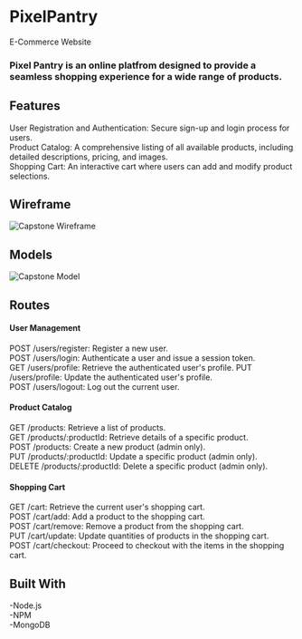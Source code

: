 # PixelPantry
E-Commerce Website

### Pixel Pantry is an online platfrom designed to provide a seamless shopping experience for a wide range of products.

## Features

User Registration and Authentication: Secure sign-up and login process for users.<br>
Product Catalog: A comprehensive listing of all available products, including detailed descriptions, pricing, and images.<br>
Shopping Cart: An interactive cart where users can add and modify product selections.

## Wireframe
![**Capstone Wireframe**](images/wireframe.jpeg)
## Models
![**Capstone Model**](images/models.jpeg)

## Routes
#### User Management<br>
POST /users/register: Register a new user.<br>
POST /users/login: Authenticate a user and issue a session token.<br>
GET /users/profile: Retrieve the authenticated user's profile.
PUT /users/profile: Update the authenticated user's profile.<br>
POST /users/logout: Log out the current user.<br>

#### Product Catalog<br>
GET /products: Retrieve a list of products.<br>
GET /products/:productId: Retrieve details of a specific product.<br>
POST /products: Create a new product (admin only).<br>
PUT /products/:productId: Update a specific product (admin only).<br>
DELETE /products/:productId: Delete a specific product (admin only).<br>


#### Shopping Cart<br>
GET /cart: Retrieve the current user's shopping cart.<br>
POST /cart/add: Add a product to the shopping cart.<br>
POST /cart/remove: Remove a product from the shopping cart.<br>
PUT /cart/update: Update quantities of products in the shopping cart.<br>
POST /cart/checkout: Proceed to checkout with the items in the shopping cart.

## Built With
-Node.js<br>
-NPM<br>
-MongoDB